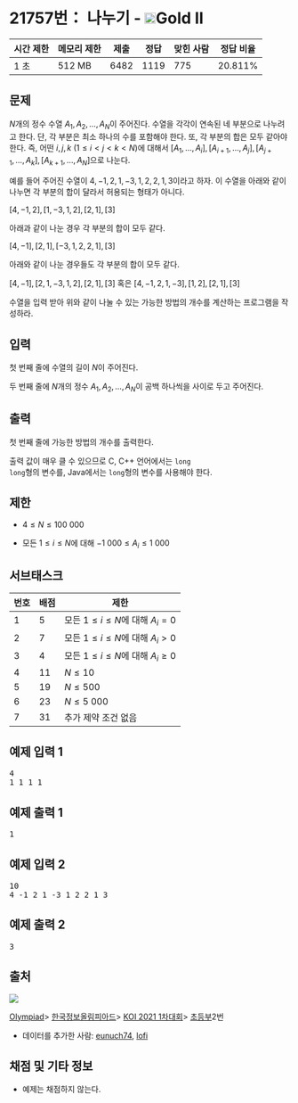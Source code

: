 # 21757번： 나누기 - <img src="https://static.solved.ac/tier_small/14.svg" style="height:20px" />Gold II

| 시간 제한 | 메모리 제한 | 제출 | 정답 | 맞힌 사람 | 정답 비율 |
| --- | --- | --- | --- | --- | --- |
| 1 초 | 512 MB | 6482 | 1119 | 775 | 20.811% |

## 문제

$N$개의 정수 수열 $A_1, A_2,\dots , A_N$이 주어진다. 수열을 각각이 연속된 네 부분으로 나누려고 한다. 단, 각 부분은 최소 하나의 수를 포함해야 한다. 또, 각 부분의 합은 모두 같아야 한다. 즉, 어떤 $i, j, k$ ($1\le i < j < k < N$)에 대해서 $[A_1,\dots, A_i], [A_{i+1},\dots, A_j], [A_{j+1},\dots, A_k], [A_{k+1},\dots, A_N]$으로 나눈다.

예를 들어 주어진 수열이 $4, −1, 2, 1, −3, 1, 2, 2, 1, 3$이라고 하자. 이 수열을 아래와 같이 나누면 각 부분의 합이 달라서 허용되는 형태가 아니다.

$[4, −1, 2], [1, −3, 1, 2], [2, 1], [3]$

아래과 같이 나눈 경우 각 부분의 합이 모두 같다.

$[4, −1], [2, 1], [−3, 1, 2, 2, 1], [3]$

아래와 같이 나눈 경우들도 각 부분의 합이 모두 같다.

$[4, −1], [2, 1, −3, 1, 2], [2, 1], [3]$ 혹은 $[4, −1, 2, 1, −3], [1, 2], [2, 1], [3]$

수열을 입력 받아 위와 같이 나눌 수 있는 가능한 방법의 개수를 계산하는 프로그램을 작성하라.

## 입력

첫 번째 줄에 수열의 길이 $N$이 주어진다.

두 번째 줄에 $N$개의 정수 $A_1, A_2,\dots , A_N$이 공백 하나씩을 사이로 두고 주어진다.

## 출력

첫 번째 줄에 가능한 방법의 개수를 출력한다.

출력 값이 매우 클 수 있으므로 C, C++ 언어에서는 <code>long long</code>형의 변수를, Java에서는 <code>long</code>형의 변수를 사용해야 한다.

## 제한

- $4\le N\le 100~000$

- 모든 $1\le i\le N$에 대해 $-1~000\le A_i\le 1~000$

## 서브태스크



| 번호 | 배점 | 제한 |
| --- | --- | --- |
| 1 | 5 | 모든 $1\le i\le N$에 대해 $A_i = 0$ |
| 2 | 7 | 모든 $1\le i\le N$에 대해 $A_i > 0$ |
| 3 | 4 | 모든 $1\le i\le N$에 대해 $A_i\ge 0$ |
| 4 | 11 | $N\le 10$ |
| 5 | 19 | $N\le 500$ |
| 6 | 23 | $N\le 5~000$ |
| 7 | 31 | 추가 제약 조건 없음 |

## 예제 입력 1

<pre>4
1 1 1 1
</pre>
## 예제 출력 1

<pre>1
</pre>
## 예제 입력 2

<pre>10
4 -1 2 1 -3 1 2 2 1 3
</pre>
## 예제 출력 2

<pre>3
</pre>
## 출처

<img src="https://licensebuttons.net/l/by-nc-sa/4.0/88x31.png" style=" display:block; margin-left:auto; margin-right:auto;" />


[Olympiad](/category/2)> [한국정보올림피아드](/category/55)> [KOI 2021 1차대회](/category/528)> [초등부](/category/detail/2540)2번

- 데이터를 추가한 사람: [eunuch74](/user/eunuch74), [lofi](/user/lofi)
## 채점 및 기타 정보

- 예제는 채점하지 않는다.


